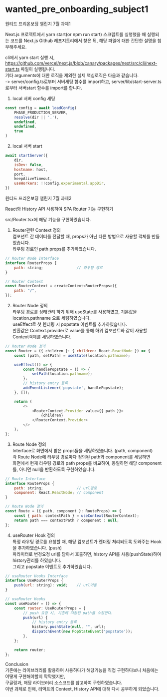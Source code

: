 # wanted_pre_onboarding_subject1
원티드 프리온보딩 챌린지 7월 과제1  

Next.js 프로젝트에서 yarn start(or npm run start) 스크립트를 실행했을 때 실행되는 코드를 Next.js Github 레포지토리에서 찾은 뒤, 해당 파일에 대한 간단한 설명을 첨부해주세요.  

cli에서 yarn start 실행 시, https://github.com/vercel/next.js/blob/canary/packages/next/src/cli/next-start.ts 파일이 실행됩니다.  
기타 arguments에 대한 로직을 제외한 실제 핵심로직은 다음과 같습니다.  
-> server/config.ts로부터 서버세팅 함수를 import하고, server/lib/start-server.ts로부터 서버start 함수를 import를 합니다.  

1. local 서버 config 세팅
```javascript
const config = await loadConfig(
    PHASE_PRODUCTION_SERVER,
    resolve(dir || '.'),
    undefined,
    undefined,
    true
)
```

2. local 서버 start
```javascript
await startServer({
    dir,
    isDev: false,
    hostname: host,
    port,
    keepAliveTimeout,
    useWorkers: !!config.experimental.appDir,
})
```


원티드 프리온보딩 챌린지 7월 과제2  

React와 History API 사용하여 SPA Router 기능 구현하기  

src/Router.tsx에 해당 기능을 구현하였습니다.  

1. Router관련 Context 정의  
컴포넌트 간 데이터를 전달할 때, props가 아닌 다른 방법으로 사용할 객체를 만들었습니다.  
라우팅 경로인 path props를 추가하였습니다.  

```javascript
// Router Node Interface
interface RouterProps {
    path: string;               // 라우팅 경로
}

// Router Context
const RouterContext = createContext<RouterProps>({
    path: "/",
});
```

2. Router Node 정의  
라우팅 경로를 상태관리 하기 위해 useState를 사용하였고, 기본값을 location.pathname 으로 세팅하였습니다.  
useEffect로 첫 렌더링 시 popstate 이벤트를 추가하였습니다.  
반환값은 Context.provider로 value를 통해 하위 컴포넌트와 같이 사용할 Context객체를 세팅하였습니다.  

```javascript
// Router Node 정의
const Router = ({ children }: { children: React.ReactNode }) => {
    const [path, setPath] = useState(location.pathname);

    useEffect(() => {
        const handlePopstate = () => {
            setPath(location.pathname);
        };
        // history entry 등록
        addEventListener('popstate', handlePopstate);
    }, []);

    return (
        <>
            <RouterContext.Provider value={{ path }}>
                {children}
            </RouterContext.Provider>
        </>
    );
};
```

3. Route Node 정의  
Interface로 화면에서 받은 props들을 세팅하였습니다. (path, component)  
각 Route Node에 라우팅 경로마다 정의된 path와 component를 세팅하면  
화면에서 현재 라우팅 경로와 path props를 비교하여, 동일하면 해당 component를, 아니면 null을 반환하도록 구현하였습니다.  

```javascript
// Route Interface
interface RouteProps {
    path: string;               // url경로
    component: React.ReactNode; // component
}

// Route Node 정의
const Route = ({ path, component }: RouteProps) => {
    const { path: contextPath } = useContext(RouterContext);
    return path === contextPath ? component : null;
};
```

4. useRouter Hook 정의  
특정 라우팅 경로를 요청할 때, 해당 컴포넌트가 렌더링 처리되도록 도와주는 Hook을 추가하였습니다. (push)  
파라미터로 변경요청 url를 담아서 호출하면, history API를 사용(pushState)하여 history관리를 하였습니다.  
그리고 popstate 이벤트도 추가하였습니다.  

```javascript
// useRouter Hooks Interface
interface UseRouterProps {
    push(url: string): void;    // url이동
}

// useRouter Hooks
const useRouter = () => {
    const router: UseRouterProps = {
        // push 요청 시, 기존에 저장된 path를 수정한다.
        push(url) {
            // history entry 등록
            history.pushState(null, "", url);
            dispatchEvent(new PopStateEvent('popstate'));
        },
    };

    return router;
};
```

Conclusion  
기존에는 라이브러리를 활용하여 사용하다가 해당기능을 직접 구현하다보니 처음에는 어떻게 구현해야할지 막막했지만,  
구글링과, 해당 라이브러리 소스코드를 참고하여 구현하였습니다.  
이번 과제로 인해, 리액트의 Context, History API에 대해 다시 공부하게 되었습니다.  